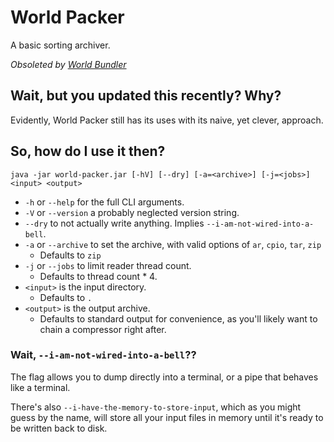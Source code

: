 # World Packer

A basic sorting archiver.

*Obsoleted by [World Bundler](https://github.com/Ampflower/world-bundler)*

## Wait, but you updated this recently? Why?

Evidently, World Packer still has its uses with its naive, yet clever, approach.

## So, how do I use it then?

`java -jar world-packer.jar [-hV] [--dry] [-a=<archive>] [-j=<jobs>] <input> <output>`

- `-h` or `--help` for the full CLI arguments.
- `-V` or `--version` a probably neglected version string.
- `--dry` to not actually write anything. Implies `--i-am-not-wired-into-a-bell`.
- `-a` or `--archive` to set the archive, with valid options of `ar`, `cpio`, `tar`, `zip`
  - Defaults to `zip`
- `-j` or `--jobs` to limit reader thread count.
  - Defaults to thread count * 4.
- `<input>` is the input directory.
  - Defaults to `.`
- `<output>` is the output archive.
  - Defaults to standard output for convenience, as you'll likely want to chain a compressor right after.

### Wait, `--i-am-not-wired-into-a-bell`??

The flag allows you to dump directly into a terminal, or a pipe that behaves like a terminal.

There's also `--i-have-the-memory-to-store-input`, which as you might guess by the name,
will store all your input files in memory until it's ready to be written back to disk.
